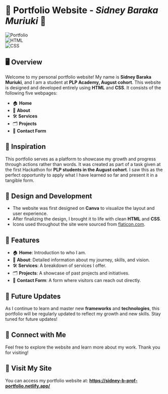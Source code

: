 # 🌟 **Portfolio Website** - _Sidney Baraka Muriuki_ 🌟
![Portfolio](https://img.shields.io/badge/Portfolio-Website-blue?style=flat-square)  
![HTML](https://img.shields.io/badge/HTML-5-orange?style=flat-square&logo=html5)  
![CSS](https://img.shields.io/badge/CSS-3-blue?style=flat-square&logo=css3)

## 🖥️ **Overview**
Welcome to my personal portfolio website! My name is **Sidney Baraka Muriuki**, and I am a student at **PLP Academy, August cohort**. This website is designed and developed entirely using **HTML** and **CSS**. It consists of the following five webpages:
- 🏠 **Home**
- 👤 **About**
- 🛠️ **Services**
- 🗂️ **Projects**
- 📧 **Contact Form**

## 🚀 **Inspiration**
This portfolio serves as a platform to showcase my growth and progress through actions rather than words. It was created as part of a task given at the first Hackathon for **PLP students in the August cohort**. I saw this as the perfect opportunity to apply what I have learned so far and present it in a tangible form.

## 🎨 **Design and Development**
- The website was first designed on **Canva** to visualize the layout and user experience.
- After finalizing the design, I brought it to life with clean **HTML** and **CSS**.
- Icons used throughout the site were sourced from [flaticon.com](https://www.flaticon.com).

## 🌟 **Features**
- 🏠 **Home**: Introduction to who I am.
- 👤 **About**: Detailed information about my journey, skills, and vision.
- 🛠️ **Services**: A breakdown of services I offer.
- 🗂️ **Projects**: A showcase of past projects and initiatives.
- 📧 **Contact Form**: A form where visitors can reach out directly.

## 🔄 **Future Updates**
As I continue to learn and master new **frameworks** and **technologies**, this portfolio will be regularly updated to reflect my growth and new skills. Stay tuned for future updates!

## 📢 **Connect with Me**
Feel free to explore the website and learn more about my work. Thank you for visiting!

## 📍 **Visit My Site**
You can access my portfolio website at: **https://sidney-b-prof-portfolio.netlify.app/**